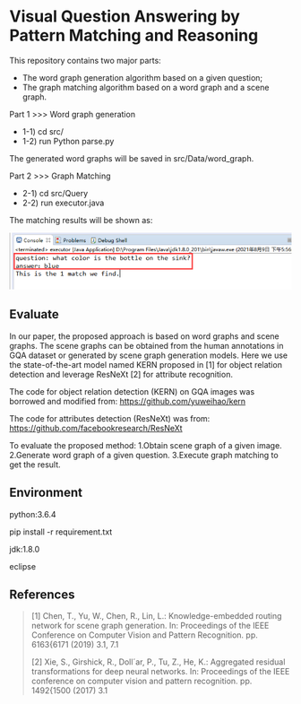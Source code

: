 # Visual Question Answering by Pattern Matching and Reasoning

This repository contains two major parts:
- The word graph generation algorithm based on a given question;  
- The graph matching algorithm based on a word graph and a scene graph.


Part 1 >>> Word graph generation

- 1-1) cd src/
- 1-2) run Python parse.py

The generated word graphs will be saved in src/Data/word_graph.

Part 2 >>> Graph Matching

- 2-1) cd src/Query
- 2-2) run executor.java

The matching results will be shown as:  

![img.png](img.png)

## Evaluate
In our paper, the proposed approach is based on word graphs and scene graphs. The scene graphs can be obtained from the human annotations in GQA dataset or generated by scene graph generation models. Here we use the state-of-the-art model named KERN proposed in [1] for object relation detection and leverage ResNeXt [2] for attribute recognition.

The code for object relation detection (KERN) on GQA images was borrowed and modified from:
https://github.com/yuweihao/kern

The code for attributes detection (ResNeXt) was from:
https://github.com/facebookresearch/ResNeXt

To evaluate the proposed method:
1.Obtain scene graph of a given image.
2.Generate word graph of a given question.
3.Execute graph matching to get the result.


## Environment
python:3.6.4  

pip install -r requirement.txt  

jdk:1.8.0  

eclipse

## References
> [1] Chen, T., Yu, W., Chen, R., Lin, L.: Knowledge-embedded routing network for scene graph generation. In: Proceedings of the IEEE Conference on Computer Vision and Pattern Recognition. pp. 6163{6171 (2019) 3.1, 7.1  
> 
> [2] Xie, S., Girshick, R., Doll´ar, P., Tu, Z., He, K.: Aggregated residual transformations for deep neural networks. In: Proceedings of the IEEE conference on computer vision and pattern recognition. pp. 1492{1500 (2017) 3.1
